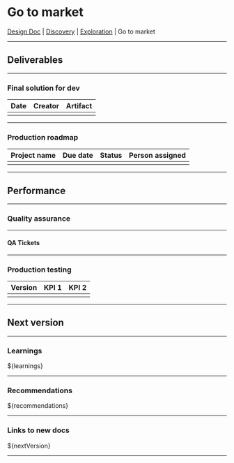 # Go to market
[Design Doc](/dist/docs/designDoc.md) | [Discovery](/dist/docs/discovery.md) | [Exploration](/dist/docs/exploration.md) | Go to market

---
## Deliverables

---
### Final solution for dev
| Date | Creator | Artifact |
| --- | --- | --- |
|  |  |  |

---
### Production roadmap  
| Project name | Due date | Status | Person assigned |
| --- | --- | --- | --- |
|  |  |  |  |

---
## Performance

---
### Quality assurance

---
#### QA Tickets

---
### Production testing
| Version | KPI 1 | KPI 2 |
| --- | --- | --- |
|  |  |  |

---
## Next version

---
### Learnings
${learnings}

---
### Recommendations
${recommendations}

---
### Links to new docs
${nextVersion}

---
